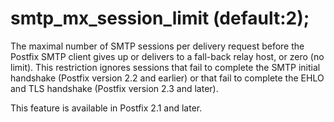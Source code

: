 # smtp_mx_session_limit (default:2); 

 The maximal number of SMTP sessions per delivery request before
the Postfix SMTP client
gives up or delivers to a fall-back relay host, or zero (no
limit). This restriction ignores sessions that fail to complete the
SMTP initial handshake (Postfix version 2.2 and earlier) or that fail to
complete the EHLO and TLS handshake (Postfix version 2.3 and later).  

 This feature is available in Postfix 2.1 and later.  


